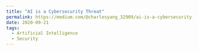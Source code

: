 ```yaml
---
title: "AI is a Cybersecurity Threat"
permalink: https://medium.com/@charlesyang_32909/ai-is-a-cybersecurity-threat-516e58e6e4df
date: 2020-09-21
tags:
  - Artificial Intelligence
  - Security
---
```

